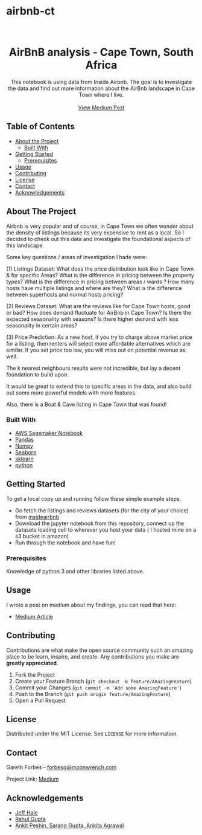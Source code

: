 # airbnb-ct


<br />
<p align="center">
  
  <h1 align="center">AirBnB analysis - Cape Town, South Africa</h3>

  <p align="center">
    This notebook is using data from Inside Airbnb. The goal is to investigate the data and find out more information about    the AirBnb landscape in Cape Town where I live.
    <br />
    <br />
    <a href="https://medium.com/@forbesg/listing-an-airbnb-in-cape-town-this-analysis-will-make-you-understand-the-landscape-3a928862b931">View Medium Post</a>
  </p>
</p>



<!-- TABLE OF CONTENTS -->
## Table of Contents

* [About the Project](#about-the-project)
  * [Built With](#built-with)
* [Getting Started](#getting-started)
  * [Prerequisites](#prerequisites)
* [Usage](#usage)
* [Contributing](#contributing)
* [License](#license)
* [Contact](#contact)
* [Acknowledgements](#acknowledgements)



<!-- ABOUT THE PROJECT -->
## About The Project

Airbnb is very popular and of course, in Cape Town we often wonder about the density of listings because its very expensive to rent as a local. So I decided to check out this data and investigate the foundational aspects of this landscape.

Some key questions / areas of investigation I hade were:

(1) Listings Dataset:
What does the price distribution look like in Cape Town & for specific Areas?
What is the difference in pricing between the property types?
What is the difference in pricing between areas / wards ?
How many hosts have multiple listings and where are they?
What is the difference between superhosts and normal hosts pricing?

(2) Reviews Dataset:
What are the reviews like for Cape Town hosts, good or bad?
How does demand fluctuate for AirBnb in Cape Town?
Is there the expected seasonality with seasons?
Is there higher demand with less seasonality in certain areas?

(3) Price Prediction:
As a new host, if you try to charge above market price for a listing, then renters will select more affordable alternatives which are similar. If you set price too low, you will miss out on potential revenue as well.

The k nearest neighbours results were not incredible, but lay a decent foundation to build upon.

It would be great to extend this to specific areas in the data, and also build out some more powerful models with more features.

Also, there is a Boat & Cave listing in Cape Town that was found!

### Built With

* [AWS Sagemaker Notebook](https://aws.amazon.com/sagemaker/)
* [Pandas](https://pandas.pydata.org/)
* [Numpy](https://numpy.org/)
* [Seaborn](https://seaborn.pydata.org/)
* [sklearn](https://scikit-learn.org/stable/)
* [python](https://www.python.org/download/releases/3.0/)



<!-- GETTING STARTED -->
## Getting Started

To get a local copy up and running follow these simple example steps.
* Go fetch the listings and reviews datasets (for the city of your choice) from [insideairbnb](http://insideairbnb.com/get-the-data.html)
* Download the jupyter notebook from this repository, connect up the datasets loading cell to wherever you host your data ( I hosted mine on a s3 bucket in amazon)
* Run through the notebook and have fun!

### Prerequisites

Knowledge of python 3 and other libraries listed above.


<!-- USAGE EXAMPLES -->
## Usage

I wrote a post on medium about my findings, you can read that here:

* [Medium Article](https://medium.com/@forbesg/listing-an-airbnb-in-cape-town-this-analysis-will-make-you-understand-the-landscape-3a928862b931)



<!-- CONTRIBUTING -->
## Contributing

Contributions are what make the open source community such an amazing place to be learn, inspire, and create. Any contributions you make are **greatly appreciated**.

1. Fork the Project
2. Create your Feature Branch (`git checkout -b feature/AmazingFeature`)
3. Commit your Changes (`git commit -m 'Add some AmazingFeature'`)
4. Push to the Branch (`git push origin feature/AmazingFeature`)
5. Open a Pull Request


<!-- LICENSE -->
## License

Distributed under the MIT License. See `LICENSE` for more information.



<!-- CONTACT -->
## Contact

Gareth Forbes - forbesg@moonwrench.com

Project Link: [Medium](https://medium.com/@forbesg/listing-an-airbnb-in-cape-town-this-analysis-will-make-you-understand-the-landscape-3a928862b931)



<!-- ACKNOWLEDGEMENTS -->
## Acknowledgements
* [Jeff Hale](https://towardsdatascience.com/scale-standardize-or-normalize-with-scikit-learn-6ccc7d176a02)
* [Rahul Gupta](https://medium.com/analytics-vidhya/identifying-most-important-amenities-affecting-the-price-of-airbnb-3a34af7e4a38)
* [Ankit Peshin, Sarang Gupta, Ankita Agrawal](http://www.columbia.edu/~sg3637/airbnb_final_analysis.html)


